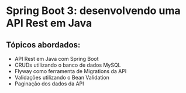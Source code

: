 # Spring Boot 3: desenvolvendo uma API Rest em Java

## Tópicos abordados:

- API Rest em Java com Spring Boot
- CRUDs utilizando o banco de dados MySQL
- Flyway como ferramenta de Migrations da API
- Validações utilizando o Bean Validation
- Paginação dos dados da API